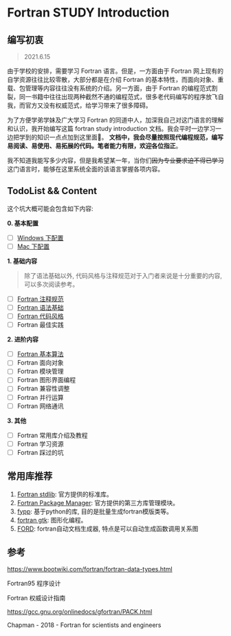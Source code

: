 <!-- Use control + shift + M to open markdown preview-->

# Fortran STUDY Introduction

## 编写初衷
> 2021.6.15

由于学校的安排，需要学习 Fortran 语言。但是，一方面由于 Fortran 网上现有的自学资源往往比较零散，大部分都是在介绍 Fortran 的基本特性，而面向对象、重载、包管理等内容往往没有系统的介绍。另一方面，由于 Fortran 的编程范式割裂，同一书籍中往往出现两种截然不通的编程范式，很多老代码编写的程序放飞自我，而官方又没有权威范式，给学习带来了很多障碍。

为了方便学弟学妹及广大学习 Fortran 的同道中人，加深我自己对这门语言的理解和认识，我开始编写这篇 fortran study introduction 文档。我会平时一边学习一边把学到的知识一点点加到这里面。
**文档中，我会尽量按照现代编程规范，编写易阅读、易使用、易拓展的代码。笔者能力有限，欢迎各位指正**。

我不知道我能写多少内容，但是我希望某一年，当你们~~因为专业要求迫不得已学习~~这门语言时，能够在这里系统全面的该语言掌握各项内容。


## TodoList && Content
这个坑大概可能会包含如下内容:

**0. 基本配置**

- [ ] [Windows 下配置](/docs/install/windows.md)
- [ ] [Mac 下配置](/docs/install/mac.md)

**1. 基础内容**
> 除了语法基础以外, 代码风格与注释规范对于入门者来说是十分重要的内容, 可以多次阅读参考。

- [ ] [Fortran 注释规范](/docs/comment.md)
- [ ] [Fortran 语法基础](/docs/language_basic/index.md)
- [ ] [Fortran 代码风格](/docs/style.md)
- [ ] Fortran 最佳实践

**2. 进阶内容**
- [ ] [Fortran 基本算法](/docs/algorithms/index.md)
- [ ] Fortran 面向对象
- [ ] Fortran 模块管理
- [ ] Fortran 图形界面编程
- [ ] Fortran 兼容性调整
- [ ] Fortran 并行运算
- [ ] Fortran 网络通讯

**3. 其他**
- [ ] Fortran 常用库介绍及教程
- [ ] Fortran 学习资源
- [ ] Fortran 踩过的坑

## 常用库推荐
1. [Fortran stdlib](https://github.com/fortran-lang/stdlib): 官方提供的标准库。
2. [Fortran Package Manager](https://github.com/fortran-lang/fpm): 官方提供的第三方库管理模块。
2. [fypp](https://github.com/aradi/fypp): 基于python的库, 目的是批量生成fortran模版类等。
3. [fortran gtk](https://github.com/vmagnin/gtk-fortran): 图形化编程。
4. [FORD](https://github.com/Fortran-FOSS-Programmers/ford): fortran自动文档生成器, 特点是可以自动生成函数调用关系图

## 参考
<https://www.bootwiki.com/fortran/fortran-data-types.html>

Fortran95 程序设计

Fortran 权威设计指南

<https://gcc.gnu.org/onlinedocs/gfortran/PACK.html>

Chapman - 2018 - Fortran for scientists and engineers
